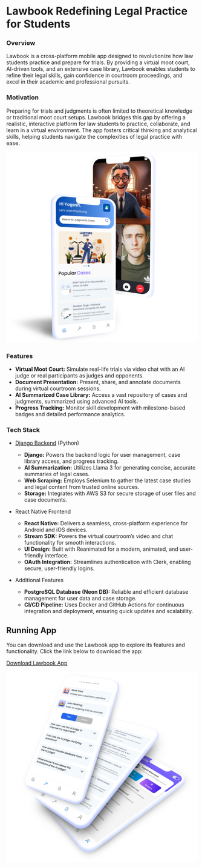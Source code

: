 # Lawbook Redefining Legal Practice for Students

### Overview

Lawbook is a cross-platform mobile app designed to revolutionize how law students practice and prepare for trials. By providing a virtual moot court, AI-driven tools, and an extensive case library, Lawbook enables students to refine their legal skills, gain confidence in courtroom proceedings, and excel in their academic and professional pursuits.

### Motivation

Preparing for trials and judgments is often limited to theoretical knowledge or traditional moot court setups. Lawbook bridges this gap by offering a realistic, interactive platform for law students to practice, collaborate, and learn in a virtual environment. The app fosters critical thinking and analytical skills, helping students navigate the complexities of legal practice with ease.

![Lawbook Mockup](assets/images/mockup-1.png) 

### Features
   - **Virtual Moot Court:** Simulate real-life trials via video chat with an AI judge or real participants as judges and opponents.
   - **Document Presentation:** Present, share, and annotate documents during virtual courtroom sessions.
   - **AI Summarized Case Library:** Access a vast repository of cases and judgments, summarized using advanced AI tools.
   - **Progress Tracking:** Monitor skill development with milestone-based badges and detailed performance analytics.

### Tech Stack
- [Django Backend](https://github.com/yogesh-bhandare/lawbook-backend-api) (Python)

   - **Django:** Powers the backend logic for user management, case library access, and progress tracking.
   - **AI Summarization:** Utilizes Llama 3 for generating concise, accurate summaries of legal cases.
   - **Web Scraping:** Employs Selenium to gather the latest case studies and legal content from trusted online sources.
   - **Storage:** Integrates with AWS S3 for secure storage of user files and case documents.

- React Native Frontend

   - **React Native:** Delivers a seamless, cross-platform experience for Android and iOS devices.
   - **Stream SDK:** Powers the virtual courtroom’s video and chat functionality for smooth interactions.
   - **UI Design:** Built with Reanimated for a modern, animated, and user-friendly interface.
   - **OAuth Integration:** Streamlines authentication with Clerk, enabling secure, user-friendly logins.

 - Additional Features

   - **PostgreSQL Database (Neon DB):** Reliable and efficient database management for user data and case storage.
   - **CI/CD Pipeline:** Uses Docker and GitHub Actions for continuous integration and deployment, ensuring quick updates and scalability.

## Running App

You can download and use the Lawbook app to explore its features and functionality. Click the link below to download the app:

[Download Lawbook App](https://lawbook-apk.s3.us-east-1.amazonaws.com/download/Lawbook.apk)

![Lawbook Mockup](assets/images/mockup-2.png) 
